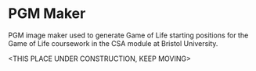 # PGM Maker

PGM image maker used to generate Game of Life starting positions for the Game of Life coursework in the CSA module at Bristol University.

<THIS PLACE UNDER CONSTRUCTION, KEEP MOVING>
